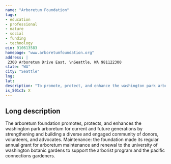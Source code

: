 ```yaml
---
name: "Arboretum Foundation"
tags:
- education
- professional
- nature
- social
- funding
- technology
ein: 910613583
homepage: "www.arboretumfoundation.org"
address: |
 2300 Arboretum Drive East, \nSeattle, WA 981122300
state: "WA"
city: "Seattle"
lng: 
lat: 
description: "To promote, protect, and enhance the washington park arboretum for current and future generations. "
is_501c3: X
---
```


## Long description

The arboretum foundation promotes, protects, and enhances the washington park arboretum for current and future generations by strengthening and building a diverse and engaged community of donors, volunteers, and advocates. Maintenance: the foundation made its regular annual grant for arboretum maintenance and renewal to the university of washington botanic gardens to support the arborist program and the pacific connections gardeners. 
